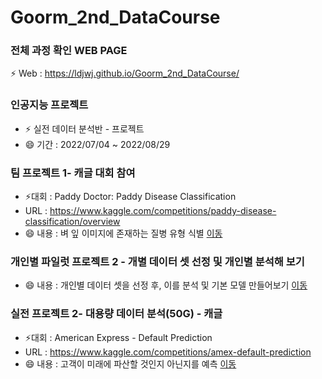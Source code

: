 # Goorm_2nd_DataCourse
 
### 전체 과정 확인 WEB PAGE
 ⚡ Web : https://ldjwj.github.io/Goorm_2nd_DataCourse/


### 인공지능 프로젝트
 * ⚡ 실전 데이터 분석반 - 프로젝트
 * 😄 기간 : 2022/07/04 ~ 2022/08/29

### 팀 프로젝트 1- 캐글 대회 참여
 * ⚡대회 : Paddy Doctor: Paddy Disease Classification
 * URL : https://www.kaggle.com/competitions/paddy-disease-classification/overview
 * 😄 내용 : 벼 잎 이미지에 존재하는 질병 유형 식별
 [이동](https://github.com/LDJWJ/Goorm_2nd_DataCourse/tree/main/01_TeamProject_First_PaddyDoctor) 

### 개인별 파일럿 프로젝트 2 - 개별 데이터 셋 선정 및 개인별 분석해 보기
 * 😄 내용 : 개인별 데이터 셋을 선정 후, 이를 분석 및 기본 모델 만들어보기
 [이동](https://github.com/LDJWJ/Goorm_2nd_DataCourse/tree/main/03_ToyProject) 

### 실전 프로젝트 2- 대용량 데이터 분석(50G) - 캐글
 * ⚡대회 : American Express - Default Prediction
 * URL :  https://www.kaggle.com/competitions/amex-default-prediction
 * 😄 내용 : 고객이 미래에 파산할 것인지 아닌지를 예측
 [이동](https://github.com/LDJWJ/Goorm_2nd_DataCourse/tree/main/02_TeamProject_Second)
